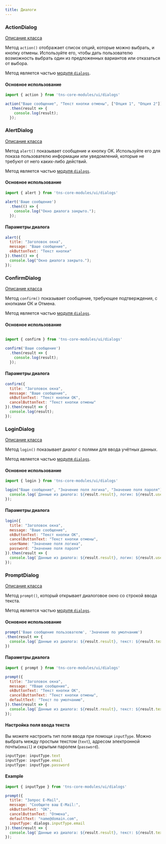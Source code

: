 ```yaml
---
title: Диалоги
---
```


### ActionDialog

<div class="nsref"><a title="Документация NativeScript " href="https://docs.nativescript.org/api-reference/modules/_ui_dialogs_#action">Описание класса</a></div>

Метод `action()` отображает список опций, которые можно выбрать, и кнопку отмены. Используйте его, чтобы дать пользователю возможность выбрать один из предложенных вариантов или отказаться от выбора.

Метод является частью [модуля `dialogs`](https://docs.nativescript.org/api-reference/modules/_ui_dialogs_).

#### Основное использование

```js
import { action } from 'tns-core-modules/ui/dialogs'

action("Ваше сообщение", "Текст кнопки отмены", ["Опция 1", "Опция 2"])
  .then(result => {
    console.log(result);
  });
```




### AlertDialog

<div class="nsref"><a title="Документация NativeScript " href="https://docs.nativescript.org/api-reference/modules/_ui_dialogs_#alert">Описание класса</a></div>

Метод `alert()` показывает сообщение и кнопку OK. Используйте его для показа пользователю информации или уведомлений, которые не требуют от него каких-либо действий.

Метод является частью [модуля `dialogs`](https://docs.nativescript.org/api-reference/modules/_ui_dialogs_).

#### Основное использование

```js
import { alert } from 'tns-core-modules/ui/dialogs'

alert('Ваше сообщение')
  .then(() => {
    console.log("Окно диалога закрыто.");
  });
```

#### Параметры диалога

```js
alert({
  title: "Заголовок окна",
  message: "Ваше сообщение",
  okButtonText: "Текст кнопки"
}).then(() => {
  console.log("Окно диалога закрыто.");
});
```




### ConfirmDialog

<div class="nsref"><a title="Документация NativeScript " href="https://docs.nativescript.org/api-reference/modules/_ui_dialogs_#confirm">Описание класса</a></div>

Метод `confirm()` показывает сообщение, требующее подтверждения, с кнопками ОК и Отмена.

Метод является частью [модуля `dialogs`](https://docs.nativescript.org/api-reference/modules/_ui_dialogs_).

#### Основное использование

```js

import { confirm } from 'tns-core-modules/ui/dialogs'

confirm('Ваше сообщение')
  .then(result => {
    console.log(result);
  });
```

#### Параметры диалога

```js
confirm({
  title: "Заголовок окна",
  message: "Ваше сообщение",
  okButtonText: "Текст кнопки ОК",
  cancelButtonText: "Текст кнопки отмены"
}).then(result => {
  console.log(result);
});
```




### LoginDialog

<div class="nsref"><a title="Документация NativeScript " href="https://docs.nativescript.org/api-reference/modules/_ui_dialogs_#login">Описание класса</a></div>

Метод `login()` показывает диалог с полями для ввода учётных данных.

Метод является частью [модуля `dialogs`](https://docs.nativescript.org/api-reference/modules/_ui_dialogs_).

#### Основное использование


```js
import { login } from 'tns-core-modules/ui/dialogs'

login("Ваше сообщение", "Значение поля логина", "Значение поля пароля").then(result => {
  console.log(`Данные из диалога: ${result.result}, логин: ${result.userName}, пароль: ${result.password}`);
});
```

#### Параметры диалога

```js
login({
  title: "Заголовок окна",
  message: "Ваше сообщение",
  okButtonText: "Текст кнопки ОК",
  cancelButtonText: "Текст кнопки отмены",
  userName: "Значение поля логина",
  password: "Значение поля пароля"
}).then(result => {
  console.log(`Данные из диалога: ${result.result}, логин: ${result.userName}, пароль: ${result.password}`);
});
```




### PromptDialog

<div class="nsref"><a title="Документация NativeScript " href="https://docs.nativescript.org/api-reference/modules/_ui_dialogs_#prompt">Описание класса</a></div>



Метод `prompt()`, который открывает диалоговое окно со строкой ввода текста.

Метод является частью [модуля `dialogs`](https://docs.nativescript.org/api-reference/modules/_ui_dialogs_).



#### Основное использование


```js
prompt('Ваше сообщение пользователю', 'Значение по умолчанию')
.then(result => {
  console.log(`Данные из диалога: ${result.result}, текст: ${result.text}`)
})
```

#### Параметры диалога

```js
import { prompt } from 'tns-core-modules/ui/dialogs'

prompt({
  title: "Заголовок окна",
  message: "YВаше сообщение",
  okButtonText: "Текст кнопки ОК",
  cancelButtonText: "Текст кнопки отмены",
  defaultText: "Текст по умолчанию",
}).then(result => {
  console.log(`Данные из диалога: ${result.result}, текст: ${result.text}`)
});
```

#### Настройка поля ввода текста

Вы можете настроить тип поля ввода при помощи `inputType`. Можно выбрать между простым текстом (`text`), адресом электронной почты(`email`) и скрытым паролем (`password`).

```js
inputType: inputType.text
inputType: inputType.email
inputType: inputType.password
```

#### Example

```js
import { inputType } from 'tns-core-modules/ui/dialogs'

prompt({
  title: "Запрос E-Mail",
  message: "Сообщите ваш E-Mail:",
  okButtonText: "OK",
  cancelButtonText: "Отмена",
  defaultText: "name@domain.com",
  inputType: dialogs.inputType.email
}).then(result => {
  console.log(`Данные из диалога: ${result.result}, текст: ${result.text}`)
});
```


